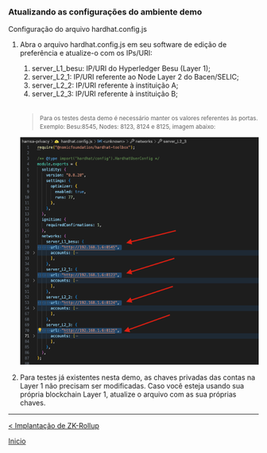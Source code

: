 ### Atualizando as configurações do ambiente demo

Configuração do arquivo hardhat.config.js

1. Abra o arquivo hardhat.config.js em seu software de edição de preferência e atualize-o com os IPs/URI:
   1. server_L1_besu: IP/URI do Hyperledger Besu (Layer 1);
   2. server_L2_1: IP/URI referente ao Node Layer 2 do Bacen/SELIC;
   3. server_L2_2: IP/URI referente à instituição A;
   4. server_L2_3: IP/URI referente à instituição B;
   
   <br/>

   > <small>Para os testes desta demo é necessário manter os valores referentes às portas. Exemplo: Besu:8545, Nodes: 8123, 8124 e 8125, imagem abaixo:</small>
   
    ![hardhat.config.js](./media/hardhat-config.png "Atualização dos IPs")

2. Para testes já existentes nesta demo, as chaves privadas das contas na Layer 1 não precisam ser modificadas. Caso você esteja usando sua própria blockchain Layer 1, atualize o arquivo com as sua próprias chaves.


---

<div class="footer">
<p><a href="./Nodes_Deployment.md">< Implantação de ZK-Rollup</a></p>
<p><a href="./README.md">Inicio</a></p>
</div>